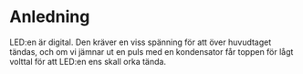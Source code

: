 # Anledning

LED:en är digital. Den kräver en viss spänning för att över huvudtaget tändas, och om vi jämnar ut en puls med en kondensator får toppen för lågt volttal för att LED:en ens skall orka tända.
